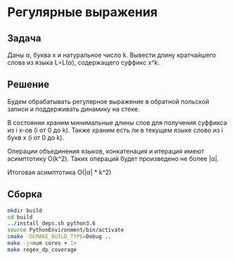 # Регулярные выражения

## Задача

Даны α, буква x и натуральное число k. Вывести длину кратчайшего слова из языка L=L(α), содержащего суффикс x^k.

## Решение

Будем обрабатывать регулярное выражение в обратной польской записи и поддерживать динамику на стеке.

В состоянии храним минимальные длины слов для получения суффикса из i x-ов (i от 0 до k). Также храним есть ли в текущем языке слово из i букв x (i от 0 до k).

Операции объединения языков, конкатенация и итерация имеют асимптотику O(k^2). Таких операций будет произведено не более |α|.

Итоговая асимптотика O(|α| * k^2)

## Сборка

```bash
mkdir build
cd build
../install_deps.sh python3.6
source PythonEnvironment/bin/activate
cmake -DCMAKE_BUILD_TYPE=Debug ..
make -j<num cores + 1>
make regex_dp_coverage
```